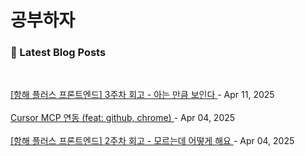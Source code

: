 
# 공부하자

### 📕 Latest Blog Posts

<br/>

<a href="https://s-o-o-min.tistory.com/entry/%ED%95%AD%ED%95%B4-%ED%94%8C%EB%9F%AC%EC%8A%A4-%ED%94%84%EB%A1%A0%ED%8A%B8%EC%97%94%EB%93%9C-3%EC%A3%BC%EC%B0%A8-%ED%9A%8C%EA%B3%A0"> [항해 플러스 프론트엔드] 3주차 회고 - 아는 만큼 보인다 </a> - Apr 11, 2025<br/><br/>
<a href="https://s-o-o-min.tistory.com/entry/Cursor-MCP-%EC%97%B0%EB%8F%99-feat-github-chrome"> Cursor MCP 연동 (feat: github, chrome) </a> - Apr 04, 2025<br/><br/>
<a href="https://s-o-o-min.tistory.com/entry/%ED%95%AD%ED%95%B4-%ED%94%8C%EB%9F%AC%EC%8A%A4-%ED%94%84%EB%A1%A0%ED%8A%B8%EC%97%94%EB%93%9C-2%EC%A3%BC%EC%B0%A8-%ED%9A%8C%EA%B3%A0-%EB%AA%A8%EB%A5%B4%EB%8A%94%EB%8D%B0-%EC%96%B4%EB%96%BB%EA%B2%8C-%ED%95%B4%EC%9A%94"> [항해 플러스 프론트엔드] 2주차 회고 - 모르는데 어떻게 해요 </a> - Apr 04, 2025<br/><br/>
 
